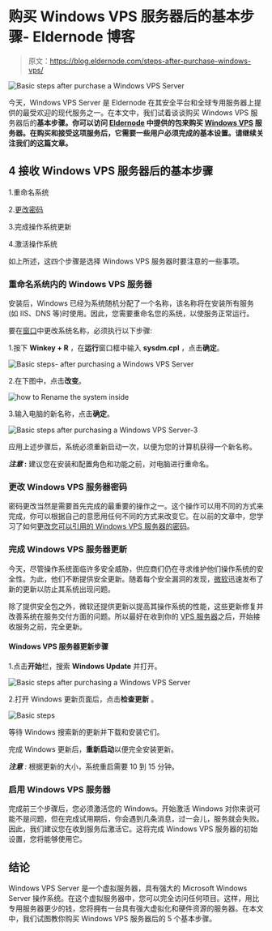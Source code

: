 # 购买 Windows VPS 服务器后的基本步骤- Eldernode 博客

> 原文：<https://blog.eldernode.com/steps-after-purchase-windows-vps/>

![Basic steps after purchase a Windows VPS Server](img/93cd789db123e148ba99a05db0349430.png)

今天，Windows VPS Server 是 Eldernode 在其安全平台和全球专用服务器上提供的最受欢迎的现代服务之一。在本文中，我们试着谈谈购买 Windows VPS 服务器后的**基本步骤。你可以访问 [Eldernode](https://eldernode.com/) 中提供的包来购买 [Windows VPS](https://eldernode.com/windows-vps/) 服务器。在购买和接受这项服务后，它需要一些用户必须完成的基本设置。请继续关注我们的这篇文章。**

## **4 接收 Windows VPS 服务器后的基本步骤**

1.重命名系统

2.[更改密码](https://blog.eldernode.com/change-windows-password-on-vps/)

3.完成操作系统更新

4.激活操作系统

如上所述，这四个步骤是选择 Windows VPS 服务器时要注意的一些事项。

### **重命名系统内的 Windows VPS 服务器**

安装后，Windows 已经为系统随机分配了一个名称，该名称将在安装所有服务(如 IIS、DNS 等)时使用。因此，您需要重命名您的系统，以使服务正常运行。

要在[窗口](https://blog.eldernode.com/tag/windows/)中更改系统名称，必须执行以下步骤:

1.按下 **Winkey + R** ，在**运行**窗口框中输入 **sysdm.cpl** ，点击**确定**。

![Basic steps- after purchasing a Windows VPS Server](img/783b87facc311fc7f71662ef76372cd9.png)

2.在下图中，点击**改变**。

![how to Rename the system inside](img/ba6ef123949296f58ee2a084a49f5def.png)

3.输入电脑的新名称，点击**确定**。

![Basic steps after purchasing a Windows VPS Server-3](img/698545c446892e5c02134b628c3d3371.png)

应用上述步骤后，系统必须重新启动一次，以便为您的计算机获得一个新名称。

***注意* :** 建议您在安装和配置角色和功能之前，对电脑进行重命名。

### **更改 Windows VPS 服务器密码**

密码更改当然是需要首先完成的最重要的操作之一。这个操作可以用不同的方式来完成，你可以根据自己的意愿用任何不同的方式来改变它。在以前的文章中，您学习了如何[更改您可以引用的 Windows VPS 服务器的密码](https://blog.eldernode.com/changing-windows-vps-server-password/)。

### **完成 Windows VPS 服务器更新**

今天，尽管操作系统面临许多安全威胁，供应商们仍在寻求维护他们操作系统的安全性。为此，他们不断提供安全更新。随着每个安全漏洞的发现，[微软](https://www.microsoft.com/en-us/)迅速发布了新的更新以防止其系统出现问题。

除了提供安全包之外，微软还提供更新以提高其操作系统的性能，这些更新修复并改善系统在服务交付方面的问题。所以最好在收到你的 [VPS 服务器](https://eldernode.com/vps/)之后，开始接收服务之前，完全更新。

#### **Windows VPS 服务器更新步骤**

1.点击**开始**栏，搜索 **Windows Update** 并打开。

![Basic steps after purchasing a Windows VPS Server](img/6436c697f8e8b0a788d2cd2a043fdd85.png)

2.打开 Windows 更新页面后，点击**检查更新** 。

![Basic steps](img/dd01e3234b37a021941284a1525eb0cc.png)

等待 Windows 搜索新的更新并下载和安装它们。

完成 Windows 更新后，**重新启动**以便完全安装更新。

***注意** :* 根据更新的大小，系统重启需要 10 到 15 分钟。

### **启用 Windows VPS 服务器**

完成前三个步骤后，您必须激活您的 Windows。开始激活 Windows 对你来说可能不是问题，但在完成试用期后，你会遇到几条消息，过一会儿，服务就会失败。因此，我们建议您在收到服务后激活它。这将完成 Windows VPS 服务器的初始设置，您将能够使用它。

## 结论

Windows VPS Server 是一个虚拟服务器，具有强大的 Microsoft Windows Server 操作系统。在这个虚拟服务器中，您可以完全访问任何项目。这样，用比专用服务器更少的钱，您将拥有一台具有强大虚拟化和硬件资源的服务器。在本文中，我们试图教你购买 Windows VPS 服务器后的 5 个基本步骤。